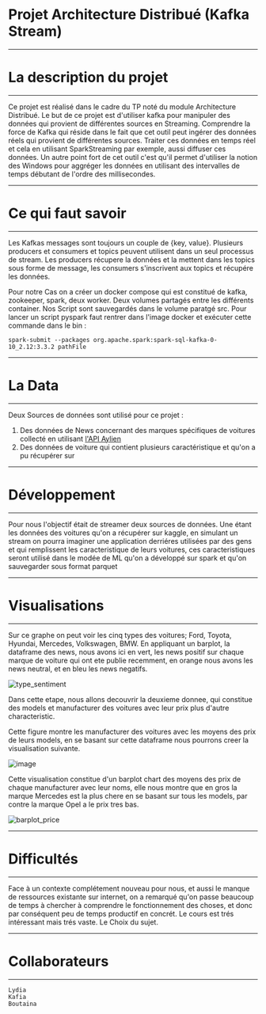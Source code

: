# Projet Architecture Distribué (Kafka Stream)

---------------------------------------------------------------
# La description du projet
---------------------------------------------------------------
Ce projet est réalisé dans le cadre du TP noté du module Architecture Distribué.
Le but de ce projet est d'utiliser kafka pour manipuler des données qui provient de différentes sources en Streaming.
Comprendre la force de Kafka qui réside dans le fait que cet outil peut ingérer des données réels qui provient de différentes sources.
Traiter ces données en temps réel et cela en utilisant SparkStreaming par exemple, aussi diffuser ces données.
Un autre point fort de cet outil c'est qu'il permet d'utiliser la notion des Windows pour aggréger les données en utilisant des intervalles de temps débutant de l'ordre des millisecondes.

---------------------------------------------------------------
# Ce qui faut savoir
---------------------------------------------------------------
Les Kafkas messages sont toujours un couple de {key, value}.
Plusieurs producers et consumers et topics peuvent utilisent dans un seul processus de stream.
Les producers récupere la données et la mettent dans les topics sous forme de message, les consumers s'inscrivent aux topics et récupére les données.

Pour notre Cas on a créer un docker compose qui est constitué de kafka, zookeeper, spark, deux worker. Deux volumes partagés entre les différents container.
Nos Script sont sauvegardés dans le volume paratgé src. Pour lancer un script pyspark faut rentrer dans l'image docker et exécuter cette commande dans le bin  :
```
spark-submit --packages org.apache.spark:spark-sql-kafka-0-10_2.12:3.3.2 pathFile
```

---------------------------------------------------------------
# La Data
---------------------------------------------------------------
Deux Sources de données sont utilisé pour ce projet : 
1. Des données de News concernant des marques spécifiques de voitures collecté en utilisant [l'API Aylien](https://aylien.com)
3. Des données de voiture qui contient plusieurs caractéristique et qu'on a pu récupérer sur 



---------------------------------------------------------------
# Développement
---------------------------------------------------------------
Pour nous l'objectif était de streamer deux sources de données.
Une étant les données des voitures qu'on a récupérer sur kaggle, en simulant un stream on pourra imaginer une application derriéres utilisées par des gens et qui remplissent les caracteristique de leurs voitures, ces caracteristiques seront utilisé dans le modée de ML qu'on a développé sur spark et qu'on sauvegarder sous format parquet

---------------------------------------------------------------
# Visualisations
---------------------------------------------------------------
Sur ce graphe on peut voir les cinq types des voitures; Ford, Toyota, Hyundai, Mercedes, Volkswagen, BMW. En appliquant un barplot, la dataframe des news, nous avons ici en vert, les news positif sur chaque marque de voiture qui ont ete publie recemment, en orange nous avons les news neutral, et en bleu les news negatifs.


![type_sentiment](https://user-images.githubusercontent.com/92854230/230239363-e4f3a1e5-121c-4a4b-80eb-af6690eed00a.png)


Dans cette etape, nous allons decouvrir la deuxieme donnee, qui constitue des models et manufacturer des voitures avec leur prix plus d'autre characteristic. 


Cette figure montre les manufacturer des voitures avec les moyens des prix de leurs models, en se basant sur cette dataframe nous pourrons creer la visualisation suivante.

![image](https://user-images.githubusercontent.com/92854230/230239613-da32bcc4-dc02-4a14-9a83-c07ec7c9c54a.png)

Cette visualisation constitue d'un barplot chart des moyens des prix de chaque manufacturer avec leur noms, elle nous montre que en gros la marque Mercedes est la plus chere en se basant sur tous les models, par contre la marque Opel a le prix tres bas.


![barplot_price](https://user-images.githubusercontent.com/92854230/230239433-5398b699-d6dc-487e-b24f-8ee5d209e911.png)


---------------------------------------------------------------
# Difficultés
---------------------------------------------------------------

Face à un contexte complétement nouveau pour nous, et aussi le manque de ressources existante sur internet, on a remarqué qu'on passe beaucoup de temps à chercher à comprendre le fonctionnement des choses, et donc par conséquent peu de temps productif en concrét.
Le cours est trés intéressant mais trés vaste. 
Le Choix du sujet.

---------------------------------------------------------------
# Collaborateurs
---------------------------------------------------------------
    Lydia 
    Kafia 
    Boutaina 
    
